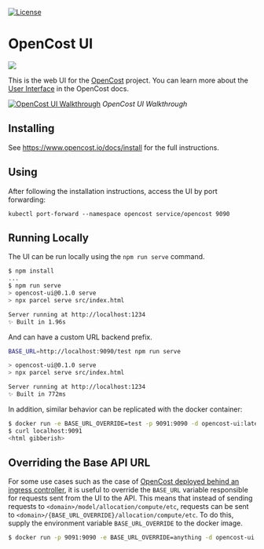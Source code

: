 [![License](https://img.shields.io/badge/License-Apache%202.0-blue.svg)](https://opensource.org/licenses/Apache-2.0)

# OpenCost UI

<img src="./opencost-header.png"/>

This is the web UI for the [OpenCost](http://github.com/opencost/opencost) project. You can learn more about the [User Interface](https://www.opencost.io/docs/installation/ui) in the OpenCost docs.

[![OpenCost UI Walkthrough](./ui/src/thumbnail.png)](https://youtu.be/lCP4Ci9Kcdg)
*OpenCost UI Walkthrough*

## Installing

See https://www.opencost.io/docs/install for the full instructions.

## Using

After following the installation instructions, access the UI by port forwarding:
```
kubectl port-forward --namespace opencost service/opencost 9090
```

## Running Locally

The UI can be run locally using the `npm run serve` command.

```sh
$ npm install
...
$ npm run serve
> opencost-ui@0.1.0 serve
> npx parcel serve src/index.html

Server running at http://localhost:1234
✨ Built in 1.96s
```

And can have a custom URL backend prefix.

```sh
BASE_URL=http://localhost:9090/test npm run serve

> opencost-ui@0.1.0 serve
> npx parcel serve src/index.html

Server running at http://localhost:1234
✨ Built in 772ms
```

In addition, similar behavior can be replicated with the docker container:

```sh
$ docker run -e BASE_URL_OVERRIDE=test -p 9091:9090 -d opencost-ui:latest
$ curl localhost:9091
<html gibberish>
```

## Overriding the Base API URL

For some use cases such as the case of [OpenCost deployed behind an ingress controller](https://github.com/opencost/opencost/issues/1677), it is useful to override the `BASE_URL` variable responsible for requests sent from the UI to the API.  This means that instead of sending requests to `<domain>/model/allocation/compute/etc`, requests can be sent to `<domain>/{BASE_URL_OVERRIDE}/allocation/compute/etc`.  To do this, supply the environment variable `BASE_URL_OVERRIDE` to the docker image.

```sh
$ docker run -p 9091:9090 -e BASE_URL_OVERRIDE=anything -d opencost-ui:latest
```
